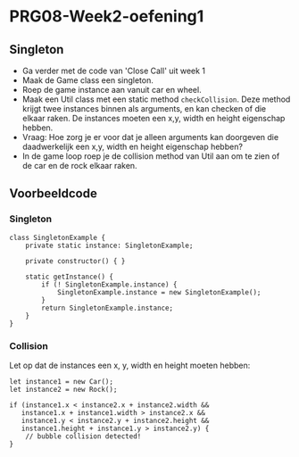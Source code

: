 # PRG08-Week2-oefening1

## Singleton

- Ga verder met de code van 'Close Call' uit week 1
- Maak de Game class een singleton.
- Roep de game instance aan vanuit car en wheel.
- Maak een Util class met een static method `checkCollision`. Deze method krijgt twee instances binnen als arguments, en kan checken of die elkaar raken. De instances moeten een x,y, width en height eigenschap hebben.
- Vraag: Hoe zorg je er voor dat je alleen arguments kan doorgeven die daadwerkelijk een x,y, width en height eigenschap hebben?
- In de game loop roep je de collision method van Util aan om te zien of de car en de rock elkaar raken.

## Voorbeeldcode

### Singleton

```
class SingletonExample {
    private static instance: SingletonExample;

    private constructor() { }

    static getInstance() {
        if (! SingletonExample.instance) {
            SingletonExample.instance = new SingletonExample();
        }
        return SingletonExample.instance;
    }
}
```

### Collision 

Let op dat de instances een x, y, width en height moeten hebben:

```
let instance1 = new Car();
let instance2 = new Rock();

if (instance1.x < instance2.x + instance2.width &&
   instance1.x + instance1.width > instance2.x &&
   instance1.y < instance2.y + instance2.height &&
   instance1.height + instance1.y > instance2.y) {
    // bubble collision detected!
}
```
